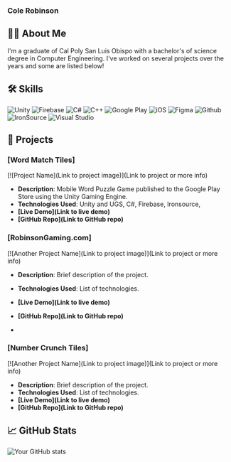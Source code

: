 
### Cole Robinson

## 👨‍💻 About Me
I'm a graduate of Cal Poly San Luis Obispo with a bachelor's of science degree in Computer Engineering. I've worked on several projects over the years and some are listed below!

## 🛠 Skills
![Unity](/Assets/unity.png)
![Firebase](/Assets/firebase.png)
![C#](/Assets/c-sharp.png)
![C++](/Assets/c-.png)
![Google Play](/Assets/google-play.png)
![iOS](/Assets/app-store.png)
![Figma](/Assets/figma.png)
![Github](/Assets/github.png)
![IronSource](/Assets/ironsource.jpg)
![Visual Studio](/Assets/visual-studio.png)

## 🚀 Projects

### [Word Match Tiles]
<!-- Image linked to the project -->
[![Project Name](Link to project image)](Link to project or more info)
- **Description**: Mobile Word Puzzle Game published to the Google Play Store using the Unity Gaming Engine. 
- **Technologies Used**: Unity and UGS, C#, Firebase, Ironsource, 
- **[Live Demo](Link to live demo)**
- **[GitHub Repo](Link to GitHub repo)**

### [RobinsonGaming.com]
[![Another Project Name](Link to project image)](Link to project or more info)
- **Description**: Brief description of the project.
- **Technologies Used**: List of technologies.
- **[Live Demo](Link to live demo)**
- **[GitHub Repo](Link to GitHub repo)**

- 
### [Number Crunch Tiles]
[![Another Project Name](Link to project image)](Link to project or more info)
- **Description**: Brief description of the project.
- **Technologies Used**: List of technologies.
- **[Live Demo](Link to live demo)**
- **[GitHub Repo](Link to GitHub repo)**

## 📈 GitHub Stats
![Your GitHub stats](https://github-readme-stats.vercel.app/api?username=yourusername&show_icons=true)
